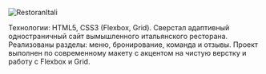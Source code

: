 ![RestoranItali](https://github.com/user-attachments/assets/b20b2f8e-812f-46cf-bda3-2b8a65e1b15f)

Технологии: HTML5, CSS3 (Flexbox, Grid).
Сверстал адаптивный одностраничный сайт вымышленного итальянского ресторана.
Реализованы разделы: меню, бронирование, команда и отзывы. 
Проект выполнен по современному макету с акцентом на чистую верстку и работу с Flexbox и Grid.
